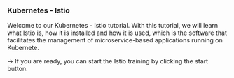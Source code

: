 ### Kubernetes - Istio
Welcome to our Kubernetes - Istio tutorial. With this tutorial, we will learn what Istio is, how it is installed and how it is used, which is the software that facilitates the management of microservice-based applications running on Kubernete.

-> If you are ready, you can start the Istio training by clicking the start button.